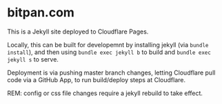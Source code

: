 # bitpan.com

This is a Jekyll site deployed to Cloudflare Pages.

Locally, this can be built for developemnt by installing jekyll (via `bundle install`), and then using `bundle exec jekyll b` to build and `bundle exec jekyll s` to serve.

Deployment is via pushing master branch changes, letting Cloudflare pull code via a GitHub App, to run build/deploy steps at Cloudflare.

REM: config or css file changes require a jekyll rebuild to take effect.